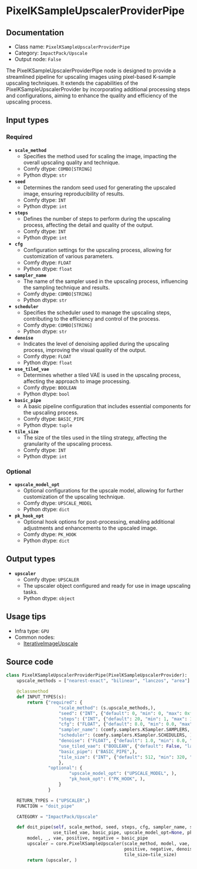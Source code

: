 # PixelKSampleUpscalerProviderPipe
## Documentation
- Class name: `PixelKSampleUpscalerProviderPipe`
- Category: `ImpactPack/Upscale`
- Output node: `False`

The PixelKSampleUpscalerProviderPipe node is designed to provide a streamlined pipeline for upscaling images using pixel-based K-sample upscaling techniques. It extends the capabilities of the PixelKSampleUpscalerProvider by incorporating additional processing steps and configurations, aiming to enhance the quality and efficiency of the upscaling process.
## Input types
### Required
- **`scale_method`**
    - Specifies the method used for scaling the image, impacting the overall upscaling quality and technique.
    - Comfy dtype: `COMBO[STRING]`
    - Python dtype: `str`
- **`seed`**
    - Determines the random seed used for generating the upscaled image, ensuring reproducibility of results.
    - Comfy dtype: `INT`
    - Python dtype: `int`
- **`steps`**
    - Defines the number of steps to perform during the upscaling process, affecting the detail and quality of the output.
    - Comfy dtype: `INT`
    - Python dtype: `int`
- **`cfg`**
    - Configuration settings for the upscaling process, allowing for customization of various parameters.
    - Comfy dtype: `FLOAT`
    - Python dtype: `float`
- **`sampler_name`**
    - The name of the sampler used in the upscaling process, influencing the sampling technique and results.
    - Comfy dtype: `COMBO[STRING]`
    - Python dtype: `str`
- **`scheduler`**
    - Specifies the scheduler used to manage the upscaling steps, contributing to the efficiency and control of the process.
    - Comfy dtype: `COMBO[STRING]`
    - Python dtype: `str`
- **`denoise`**
    - Indicates the level of denoising applied during the upscaling process, improving the visual quality of the output.
    - Comfy dtype: `FLOAT`
    - Python dtype: `float`
- **`use_tiled_vae`**
    - Determines whether a tiled VAE is used in the upscaling process, affecting the approach to image processing.
    - Comfy dtype: `BOOLEAN`
    - Python dtype: `bool`
- **`basic_pipe`**
    - A basic pipeline configuration that includes essential components for the upscaling process.
    - Comfy dtype: `BASIC_PIPE`
    - Python dtype: `tuple`
- **`tile_size`**
    - The size of the tiles used in the tiling strategy, affecting the granularity of the upscaling process.
    - Comfy dtype: `INT`
    - Python dtype: `int`
### Optional
- **`upscale_model_opt`**
    - Optional configurations for the upscale model, allowing for further customization of the upscaling technique.
    - Comfy dtype: `UPSCALE_MODEL`
    - Python dtype: `dict`
- **`pk_hook_opt`**
    - Optional hook options for post-processing, enabling additional adjustments and enhancements to the upscaled image.
    - Comfy dtype: `PK_HOOK`
    - Python dtype: `dict`
## Output types
- **`upscaler`**
    - Comfy dtype: `UPSCALER`
    - The upscaler object configured and ready for use in image upscaling tasks.
    - Python dtype: `object`
## Usage tips
- Infra type: `GPU`
- Common nodes:
    - [IterativeImageUpscale](../../ComfyUI-Impact-Pack/Nodes/IterativeImageUpscale.md)



## Source code
```python
class PixelKSampleUpscalerProviderPipe(PixelKSampleUpscalerProvider):
    upscale_methods = ["nearest-exact", "bilinear", "lanczos", "area"]

    @classmethod
    def INPUT_TYPES(s):
        return {"required": {
                    "scale_method": (s.upscale_methods,),
                    "seed": ("INT", {"default": 0, "min": 0, "max": 0xffffffffffffffff}),
                    "steps": ("INT", {"default": 20, "min": 1, "max": 10000}),
                    "cfg": ("FLOAT", {"default": 8.0, "min": 0.0, "max": 100.0}),
                    "sampler_name": (comfy.samplers.KSampler.SAMPLERS, ),
                    "scheduler": (comfy.samplers.KSampler.SCHEDULERS, ),
                    "denoise": ("FLOAT", {"default": 1.0, "min": 0.0, "max": 1.0, "step": 0.01}),
                    "use_tiled_vae": ("BOOLEAN", {"default": False, "label_on": "enabled", "label_off": "disabled"}),
                    "basic_pipe": ("BASIC_PIPE",),
                    "tile_size": ("INT", {"default": 512, "min": 320, "max": 4096, "step": 64}),
                    },
                "optional": {
                        "upscale_model_opt": ("UPSCALE_MODEL", ),
                        "pk_hook_opt": ("PK_HOOK", ),
                    }
                }

    RETURN_TYPES = ("UPSCALER",)
    FUNCTION = "doit_pipe"

    CATEGORY = "ImpactPack/Upscale"

    def doit_pipe(self, scale_method, seed, steps, cfg, sampler_name, scheduler, denoise,
                  use_tiled_vae, basic_pipe, upscale_model_opt=None, pk_hook_opt=None, tile_size=512):
        model, _, vae, positive, negative = basic_pipe
        upscaler = core.PixelKSampleUpscaler(scale_method, model, vae, seed, steps, cfg, sampler_name, scheduler,
                                             positive, negative, denoise, use_tiled_vae, upscale_model_opt, pk_hook_opt,
                                             tile_size=tile_size)
        return (upscaler, )

```
